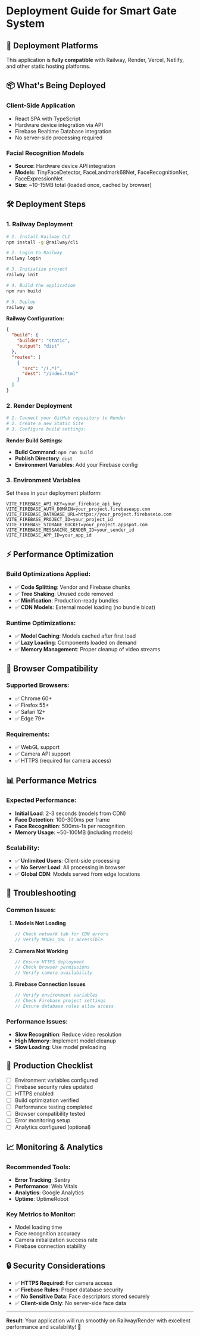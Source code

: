 # Deployment Guide for Smart Gate System

## 🚀 Deployment Platforms

This application is **fully compatible** with Railway, Render, Vercel, Netlify, and other static hosting platforms.

## 📦 What's Being Deployed

### **Client-Side Application**
- React SPA with TypeScript
- Hardware device integration via API
- Firebase Realtime Database integration
- No server-side processing required

### **Facial Recognition Models**
- **Source**: Hardware device API integration
- **Models**: TinyFaceDetector, FaceLandmark68Net, FaceRecognitionNet, FaceExpressionNet
- **Size**: ~10-15MB total (loaded once, cached by browser)

## 🛠️ Deployment Steps

### **1. Railway Deployment**

```bash
# 1. Install Railway CLI
npm install -g @railway/cli

# 2. Login to Railway
railway login

# 3. Initialize project
railway init

# 4. Build the application
npm run build

# 5. Deploy
railway up
```

**Railway Configuration:**
```json
{
  "build": {
    "builder": "static",
    "output": "dist"
  },
  "routes": [
    {
      "src": "/(.*)",
      "dest": "/index.html"
    }
  ]
}
```

### **2. Render Deployment**

```bash
# 1. Connect your GitHub repository to Render
# 2. Create a new Static Site
# 3. Configure build settings:
```

**Render Build Settings:**
- **Build Command**: `npm run build`
- **Publish Directory**: `dist`
- **Environment Variables**: Add your Firebase config

### **3. Environment Variables**

Set these in your deployment platform:

```env
VITE_FIREBASE_API_KEY=your_firebase_api_key
VITE_FIREBASE_AUTH_DOMAIN=your_project.firebaseapp.com
VITE_FIREBASE_DATABASE_URL=https://your_project.firebaseio.com
VITE_FIREBASE_PROJECT_ID=your_project_id
VITE_FIREBASE_STORAGE_BUCKET=your_project.appspot.com
VITE_FIREBASE_MESSAGING_SENDER_ID=your_sender_id
VITE_FIREBASE_APP_ID=your_app_id
```

## ⚡ Performance Optimization

### **Build Optimizations Applied:**
- ✅ **Code Splitting**: Vendor and Firebase chunks
- ✅ **Tree Shaking**: Unused code removed
- ✅ **Minification**: Production-ready bundles
- ✅ **CDN Models**: External model loading (no bundle bloat)

### **Runtime Optimizations:**
- ✅ **Model Caching**: Models cached after first load
- ✅ **Lazy Loading**: Components loaded on demand
- ✅ **Memory Management**: Proper cleanup of video streams

## 🔧 Browser Compatibility

### **Supported Browsers:**
- ✅ Chrome 60+
- ✅ Firefox 55+
- ✅ Safari 12+
- ✅ Edge 79+

### **Requirements:**
- ✅ WebGL support
- ✅ Camera API support
- ✅ HTTPS (required for camera access)

## 📊 Performance Metrics

### **Expected Performance:**
- **Initial Load**: 2-3 seconds (models from CDN)
- **Face Detection**: 100-300ms per frame
- **Face Recognition**: 500ms-1s per recognition
- **Memory Usage**: ~50-100MB (including models)

### **Scalability:**
- ✅ **Unlimited Users**: Client-side processing
- ✅ **No Server Load**: All processing in browser
- ✅ **Global CDN**: Models served from edge locations

## 🚨 Troubleshooting

### **Common Issues:**

1. **Models Not Loading**
   ```javascript
   // Check network tab for CDN errors
   // Verify MODEL_URL is accessible
   ```

2. **Camera Not Working**
   ```javascript
   // Ensure HTTPS deployment
   // Check browser permissions
   // Verify camera availability
   ```

3. **Firebase Connection Issues**
   ```javascript
   // Verify environment variables
   // Check Firebase project settings
   // Ensure database rules allow access
   ```

### **Performance Issues:**
- **Slow Recognition**: Reduce video resolution
- **High Memory**: Implement model cleanup
- **Slow Loading**: Use model preloading

## 🎯 Production Checklist

- [ ] Environment variables configured
- [ ] Firebase security rules updated
- [ ] HTTPS enabled
- [ ] Build optimization verified
- [ ] Performance testing completed
- [ ] Browser compatibility tested
- [ ] Error monitoring setup
- [ ] Analytics configured (optional)

## 📈 Monitoring & Analytics

### **Recommended Tools:**
- **Error Tracking**: Sentry
- **Performance**: Web Vitals
- **Analytics**: Google Analytics
- **Uptime**: UptimeRobot

### **Key Metrics to Monitor:**
- Model loading time
- Face recognition accuracy
- Camera initialization success rate
- Firebase connection stability

## 🔒 Security Considerations

- ✅ **HTTPS Required**: For camera access
- ✅ **Firebase Rules**: Proper database security
- ✅ **No Sensitive Data**: Face descriptors stored securely
- ✅ **Client-side Only**: No server-side face data

---

**Result**: Your application will run smoothly on Railway/Render with excellent performance and scalability! 🚀 